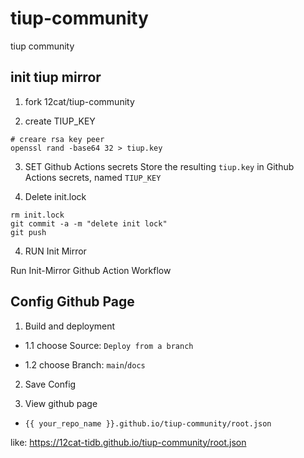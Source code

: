 # tiup-community
tiup community 


## init tiup mirror 
1. fork 12cat/tiup-community

2. create TIUP_KEY 
```
# creare rsa key peer
openssl rand -base64 32 > tiup.key
```
3. SET Github Actions secrets
Store the resulting `tiup.key` in Github Actions secrets, named `TIUP_KEY`

4. Delete init.lock
```
rm init.lock
git commit -a -m "delete init lock"
git push
```

4. RUN Init Mirror

Run Init-Mirror Github Action Workflow

## Config Github Page
1. Build and deployment

- 1.1 choose Source: `Deploy from a branch` 

- 1.2 choose Branch: `main`/`docs`

2. Save Config

3. View github page
- `{{ your_repo_name }}.github.io/tiup-community/root.json`

like: https://12cat-tidb.github.io/tiup-community/root.json
